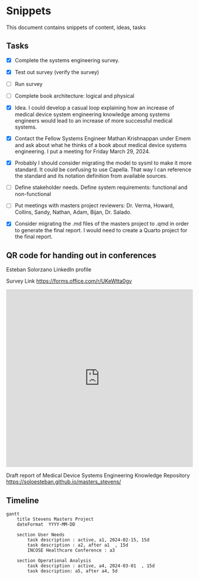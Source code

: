 # Snippets

This document contains snippets of content, ideas, tasks

## Tasks

- [X] Complete the systems engineering survey.
- [X] Test out survey (verify the survey) <!-- Would be interesting to mention that the survey was designed and verified --> <!-- in progress-->
- [ ] Run survey <!--Try to run the survey at the INCOSE Healthcare conference and the Boston Scientific Systems Engineering Community of Practice-->
- [ ] Complete book architecture: logical and physical
- [X] Idea. I could develop a casual loop explaining how an increase of medical device system engineering knowledge among systems engineers would lead to an increase of more successful medical systems.
- [X] Contact the Fellow Systems Engineer Mathan Krishnappan under Emem and ask about what he thinks of a book about medical device systems engineering. I put a meeting for Friday March 29, 2024.
- [X] Probably I should consider migrating the model to sysml to make it more standard. It could be confusing to use Capella. That way I can reference the standard and its notation definition from available sources. <!-- in progress-->
- [ ] Define stakeholder needs. Define system requirements: functional and non-functional  <!-- refer to Stevens classwork on how requirements are classified -->
- [ ] Put meetings with masters project reviewers: Dr. Verma, Howard, Collins, Sandy, Nathan, Adam, Bijan, Dr. Salado.
- [X] Consider migrating the .md files of the masters project to .qmd in order to generate the final report. I would need to create a Quarto project for the final report.


## QR code for handing out in conferences

Esteban Solorzano LinkedIn profile
<!-- Use the QR code image generator from the LinkedIN app -->

Survey Link
https://forms.office.com/r/UKeWtta0gv
<!-- Use the image that was downloaded from the survey site-->

<iframe width="640px" height="480px" src="https://forms.office.com/r/UKeWtta0gv?embed=true" frameborder="0" marginwidth="0" marginheight="0" style="border: none; max-width:100%; max-height:100vh" allowfullscreen webkitallowfullscreen mozallowfullscreen msallowfullscreen> </iframe>


Draft report of Medical Device Systems Engineering Knowledge Repository
https://soloesteban.github.io/masters_stevens/


## Timeline

<!--
Document a Gantt chart here
Include milestones of the dates of the INCOSE International conference
Meeting dates
DUe date for project completion
Start date of project
-->

```mermaid
gantt
    title Stevens Masters Project
    dateFormat  YYYY-MM-DD
    
    section User Needs
        task description : active, a1, 2024-02-15, 15d
        task description : a2, after a1  , 15d
        INCOSE Healthcare Conference : a3

    section Operational Analysis
        task description : active, a4, 2024-03-01  , 15d
        task description: a5, after a4, 5d      

```

